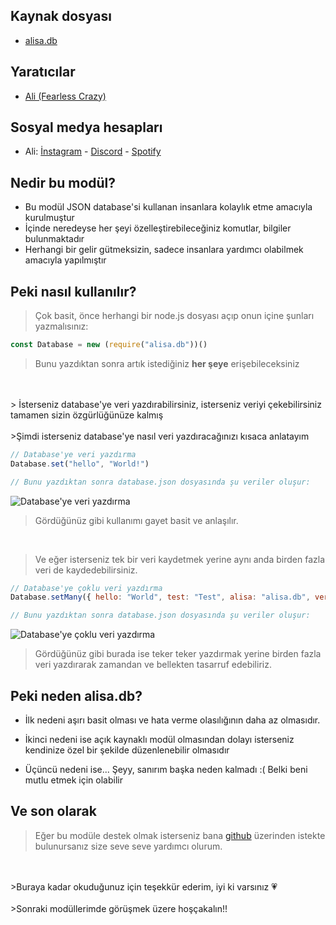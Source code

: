 ## Kaynak dosyası

- [alisa.db](https://github.com/pordarman/alisa.db)


## Yaratıcılar

- [Ali (Fearless Crazy)](https://github.com/pordarman)

## Sosyal medya hesapları

- Ali: [İnstagram](https://www.instagram.com/ali.celk/) - [Discord](https://discord.com/users/488839097537003521) - [Spotify](https://open.spotify.com/user/215jixxk4morzgq5mpzsmwwqa?si=41e0583b36f9449b)

## Nedir bu modül?

- Bu modül JSON database'si kullanan insanlara kolaylık etme amacıyla kurulmuştur
- İçinde neredeyse her şeyi özelleştirebileceğiniz komutlar, bilgiler bulunmaktadır
- Herhangi bir gelir gütmeksizin, sadece insanlara yardımcı olabilmek amacıyla yapılmıştır

## Peki nasıl kullanılır?
> Çok basit, önce herhangi bir node.js dosyası açıp onun içine şunları yazmalısınız:
```js
const Database = new (require("alisa.db"))()
```
>Bunu yazdıktan sonra artık istediğiniz **her şeye** erişebileceksiniz
<br>
<br>
> İsterseniz database'ye veri yazdırabilirsiniz, isterseniz veriyi çekebilirsiniz tamamen sizin özgürlüğünüze kalmış
<br>
<br>
>Şimdi isterseniz database'ye nasıl veri yazdıracağınızı kısaca anlatayım

```js
// Database'ye veri yazdırma
Database.set("hello", "World!")

// Bunu yazdıktan sonra database.json dosyasında şu veriler oluşur:
```
![Database'ye veri yazdırma](https://i.hizliresim.com/mnt8zwz.png)
  
>Gördüğünüz gibi kullanımı gayet basit ve anlaşılır.

<br>


>Ve eğer isterseniz tek bir veri kaydetmek yerine aynı anda birden fazla veri de kaydedebilirsiniz.
```js
// Database'ye çoklu veri yazdırma
Database.setMany({ hello: "World", test: "Test", alisa: "alisa.db", version: "0.0.3" })

// Bunu yazdıktan sonra database.json dosyasında şu veriler oluşur:
```
![Database'ye çoklu veri yazdırma](https://i.hizliresim.com/lzfojym.png)

>Gördüğünüz gibi burada ise teker teker yazdırmak yerine birden fazla veri yazdırarak zamandan ve bellekten tasarruf edebiliriz.

## Peki neden alisa.db?

- İlk nedeni aşırı basit olması ve hata verme olasılığının daha az olmasıdır.

- İkinci nedeni ise açık kaynaklı modül olmasından dolayı isterseniz kendinize özel bir şekilde düzenlenebilir olmasıdır

- Üçüncü nedeni ise... Şeyy, sanırım başka neden kalmadı :( Belki beni mutlu etmek için olabilir 



## Ve son olarak

>Eğer bu modüle destek olmak isterseniz bana [github](https://github.com/pordarman) üzerinden istekte bulunursanız size seve seve yardımcı olurum.
<br>
<br>
>Buraya kadar okuduğunuz için teşekkür ederim, iyi ki varsınız 💗
<br>
<br>
>Sonraki modüllerimde görüşmek üzere hoşçakalın!!